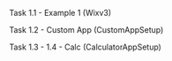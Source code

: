Task 1.1 - Example 1 (Wixv3)


Task 1.2 - Custom App (CustomAppSetup)


Task 1.3 - 1.4 - Calc (CalculatorAppSetup)

